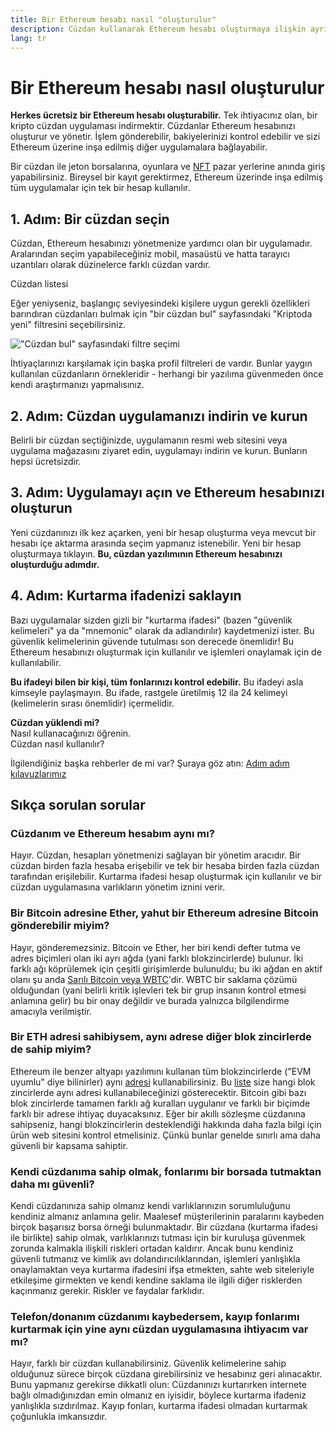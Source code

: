 ```yaml
---
title: Bir Ethereum hesabı nasıl "oluşturulur"
description: Cüzdan kullanarak Ethereum hesabı oluşturmaya ilişkin ayrıntılı rehber.
lang: tr
---
```


# Bir Ethereum hesabı nasıl oluşturulur

**Herkes ücretsiz bir Ethereum hesabı oluşturabilir.** Tek ihtiyacınız olan, bir kripto cüzdan uygulaması indirmektir. Cüzdanlar Ethereum hesabınızı oluşturur ve yönetir. İşlem gönderebilir, bakiyelerinizi kontrol edebilir ve sizi Ethereum üzerine inşa edilmiş diğer uygulamalara bağlayabilir.

Bir cüzdan ile jeton borsalarına, oyunlara ve [NFT](/glossary/#nft) pazar yerlerine anında giriş yapabilirsiniz. Bireysel bir kayıt gerektirmez, Ethereum üzerinde inşa edilmiş tüm uygulamalar için tek bir hesap kullanılır.

## 1. Adım: Bir cüzdan seçin

Cüzdan, Ethereum hesabınızı yönetmenize yardımcı olan bir uygulamadır. Aralarından seçim yapabileceğiniz mobil, masaüstü ve hatta tarayıcı uzantıları olarak düzinelerce farklı cüzdan vardır.


<ButtonLink href="/wallets/find-wallet/">
  Cüzdan listesi
</ButtonLink>

Eğer yeniyseniz, başlangıç seviyesindeki kişilere uygun gerekli özellikleri barındıran cüzdanları bulmak için "bir cüzdan bul" sayfasındaki "Kriptoda yeni" filtresini seçebilirsiniz.

!["Cüzdan bul" sayfasındaki filtre seçimi](./wallet-box.png)

İhtiyaçlarınızı karşılamak için başka profil filtreleri de vardır. Bunlar yaygın kullanılan cüzdanların örnekleridir - herhangi bir yazılıma güvenmeden önce kendi araştırmanızı yapmalısınız.

## 2. Adım: Cüzdan uygulamanızı indirin ve kurun

Belirli bir cüzdan seçtiğinizde, uygulamanın resmi web sitesini veya uygulama mağazasını ziyaret edin, uygulamayı indirin ve kurun. Bunların hepsi ücretsizdir.

## 3. Adım: Uygulamayı açın ve Ethereum hesabınızı oluşturun

Yeni cüzdanınızı ilk kez açarken, yeni bir hesap oluşturma veya mevcut bir hesabı içe aktarma arasında seçim yapmanız istenebilir. Yeni bir hesap oluşturmaya tıklayın. **Bu, cüzdan yazılımının Ethereum hesabınızı oluşturduğu adımdır.**

## 4. Adım: Kurtarma ifadenizi saklayın

Bazı uygulamalar sizden gizli bir "kurtarma ifadesi" (bazen "güvenlik kelimeleri" ya da "mnemonic" olarak da adlandırılır) kaydetmenizi ister. Bu güvenlik kelimelerinin güvende tutulması son derecede önemlidir! Bu Ethereum hesabınızı oluşturmak için kullanılır ve işlemleri onaylamak için de kullanılabilir.

**Bu ifadeyi bilen bir kişi, tüm fonlarınızı kontrol edebilir.** Bu ifadeyi asla kimseyle paylaşmayın. Bu ifade, rastgele üretilmiş 12 ila 24 kelimeyi (kelimelerin sırası önemlidir) içermelidir.

<div>
<InfoBanner shouldSpaceBetween emoji=":eyes:">
  <div><b>Cüzdan yüklendi mi?</b><br/>Nasıl kullanacağınızı öğrenin.</div>
  <ButtonLink href="/guides/how-to-use-a-wallet">
    Cüzdan nasıl kullanılır?
  </ButtonLink>
</InfoBanner>
</div>

İlgilendiğiniz başka rehberler de mi var? Şuraya göz atın: [Adım adım kılavuzlarımız](/guides/)

## Sıkça sorulan sorular

### Cüzdanım ve Ethereum hesabım aynı mı?

Hayır. Cüzdan, hesapları yönetmenizi sağlayan bir yönetim aracıdır. Bir cüzdan birden fazla hesaba erişebilir ve tek bir hesaba birden fazla cüzdan tarafından erişilebilir. Kurtarma ifadesi hesap oluşturmak için kullanılır ve bir cüzdan uygulamasına varlıkların yönetim iznini verir.

### Bir Bitcoin adresine Ether, yahut bir Ethereum adresine Bitcoin gönderebilir miyim?

Hayır, gönderemezsiniz. Bitcoin ve Ether, her biri kendi defter tutma ve adres biçimleri olan iki ayrı ağda (yani farklı blokzincirlerde) bulunur. İki farklı ağı köprülemek için çeşitli girişimlerde bulunuldu; bu iki ağdan en aktif olanı şu anda [Sarılı Bitcoin veya WBTC](https://www.bitcoin.com/get-started/what-is-wbtc/)'dir. WBTC bir saklama çözümü olduğundan (yani belirli kritik işlevleri tek bir grup insanın kontrol etmesi anlamına gelir) bu bir onay değildir ve burada yalnızca bilgilendirme amacıyla verilmiştir.

### Bir ETH adresi sahibiysem, aynı adrese diğer blok zincirlerde de sahip miyim?

Ethereum ile benzer altyapı yazılımını kullanan tüm blokzincirlerde ("EVM uyumlu" diye bilinirler) aynı [adresi](/glossary/#address) kullanabilirsiniz. Bu [liste](https://chainlist.org/) size hangi blok zincirlerde aynı adresi kullanabileceğinizi gösterecektir. Bitcoin gibi bazı blok zincirlerde tamamen farklı ağ kuralları uygulanır ve farklı bir biçimde farklı bir adrese ihtiyaç duyacaksınız. Eğer bir akıllı sözleşme cüzdanına sahipseniz, hangi blokzincirlerin desteklendiği hakkında daha fazla bilgi için ürün web sitesini kontrol etmelisiniz. Çünkü bunlar genelde sınırlı ama daha güvenli bir kapsama sahiptir.

### Kendi cüzdanıma sahip olmak, fonlarımı bir borsada tutmaktan daha mı güvenli?

Kendi cüzdanınıza sahip olmanız kendi varlıklarınızın sorumluluğunu kendiniz almanız anlamına gelir. Maalesef müşterilerinin paralarını kaybeden birçok başarısız borsa örneği bulunmaktadır. Bir cüzdana (kurtarma ifadesi ile birlikte) sahip olmak, varlıklarınızı tutması için bir kuruluşa güvenmek zorunda kalmakla ilişkili riskleri ortadan kaldırır. Ancak bunu kendiniz güvenli tutmanız ve kimlik avı dolandırıcılıklarından, işlemleri yanlışlıkla onaylamaktan veya kurtarma ifadesini ifşa etmekten, sahte web siteleriyle etkileşime girmekten ve kendi kendine saklama ile ilgili diğer risklerden kaçınmanız gerekir. Riskler ve faydalar farklıdır.

### Telefon/donanım cüzdanımı kaybedersem, kayıp fonlarımı kurtarmak için yine aynı cüzdan uygulamasına ihtiyacım var mı?

Hayır, farklı bir cüzdan kullanabilirsiniz. Güvenlik kelimelerine sahip olduğunuz sürece birçok cüzdana girebilirsiniz ve hesabınız geri alınacaktır. Bunu yapmanız gerekirse dikkatli olun: Cüzdanınızı kurtarırken internete bağlı olmadığınızdan emin olmanız en iyisidir, böylece kurtarma ifadeniz yanlışlıkla sızdırılmaz. Kayıp fonları, kurtarma ifadesi olmadan kurtarmak çoğunlukla imkansızdır.
